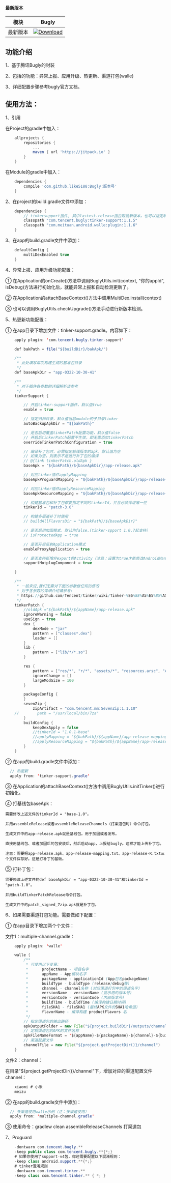 #### 最新版本

模块|Bugly
---|---
最新版本|[![Download](https://jitpack.io/v/like5188/Bugly.svg)](https://jitpack.io/#like5188/Bugly)

## 功能介绍
1、基于腾讯Bugly的封装

2、包括的功能：异常上报、应用升级、热更新、渠道打包(walle)

3、详细配置步骤参考bugly官方文档。

## 使用方法：

1、引用

在Project的gradle中加入：
```groovy
    allprojects {
        repositories {
            ...
            maven { url 'https://jitpack.io' }
        }
    }
```
在Module的gradle中加入：
```groovy
    dependencies {
        compile 'com.github.like5188:Bugly:版本号'
    }
```

2、在project的build.gradle文件中添加：
```java
    dependencies {
        // tinkersupport插件, 其中lastest.release指拉取最新版本，也可以指定明确版本号，例如1.0.4
        classpath "com.tencent.bugly:tinker-support:1.1.5"
        classpath "com.meituan.android.walle:plugin:1.1.6"
    }
```

3、在app的build.gradle文件中添加：
```java
    defaultConfig {
        multiDexEnabled true
    }
```

4、异常上报、应用升级功能配置：

① 在Application的onCreate()方法中调用BuglyUtils.init(context, "你的appId", isDebug)方法进行初始化后，就能异常上报和自动检测更新了。

② 在Application的attachBaseContext()方法中调用MultiDex.install(context)

③ 也可以调用BuglyUtils.checkUpgrade()方法手动进行新版本检测。

5、热更新功能配置：

① 在app目录下增加文件：tinker-support.gradle。内容如下：
```java
    apply plugin: 'com.tencent.bugly.tinker-support'

    def bakPath = file("${buildDir}/bakApk/")

    /**
     * 此处填写每次构建生成的基准包目录
     */
    def baseApkDir = "app-0322-10-30-41"

    /**
     * 对于插件各参数的详细解析请参考
     */
    tinkerSupport {

        // 开启tinker-support插件，默认值true
        enable = true

        // 指定归档目录，默认值当前module的子目录tinker
        autoBackupApkDir = "${bakPath}"

        // 是否启用覆盖tinkerPatch配置功能，默认值false
        // 开启后tinkerPatch配置不生效，即无需添加tinkerPatch
        overrideTinkerPatchConfiguration = true

        // 编译补丁包时，必需指定基线版本的apk，默认值为空
        // 如果为空，则表示不是进行补丁包的编译
        // @{link tinkerPatch.oldApk }
        baseApk = "${bakPath}/${baseApkDir}/app-release.apk"

        // 对应tinker插件applyMapping
        baseApkProguardMapping = "${bakPath}/${baseApkDir}/app-release-mapping.txt"

        // 对应tinker插件applyResourceMapping
        baseApkResourceMapping = "${bakPath}/${baseApkDir}/app-release-R.txt"

        // 构建基准包和补丁包都要指定不同的tinkerId，并且必须保证唯一性
        tinkerId = "patch-3.0"

        // 构建多渠道补丁时使用
        // buildAllFlavorsDir = "${bakPath}/${baseApkDir}"

        // 是否启用加固模式，默认为false.(tinker-spport 1.0.7起支持）
        // isProtectedApp = true

        // 是否开启反射Application模式
        enableProxyApplication = true

        // 是否支持新增非export的Activity（注意：设置为true才能修改AndroidManifest文件）
        supportHotplugComponent = true

    }

    /**
     * 一般来说,我们无需对下面的参数做任何的修改
     * 对于各参数的详细介绍请参考:
     * https://github.com/Tencent/tinker/wiki/Tinker-%E6%8E%A5%E5%85%A5%E6%8C%87%E5%8D%97
     */
    tinkerPatch {
        //oldApk ="${bakPath}/${appName}/app-release.apk"
        ignoreWarning = false
        useSign = true
        dex {
            dexMode = "jar"
            pattern = ["classes*.dex"]
            loader = []
        }
        lib {
            pattern = ["lib/*/*.so"]
        }

        res {
            pattern = ["res/*", "r/*", "assets/*", "resources.arsc", "AndroidManifest.xml"]
            ignoreChange = []
            largeModSize = 100
        }

        packageConfig {
        }
        sevenZip {
            zipArtifact = "com.tencent.mm:SevenZip:1.1.10"
    //        path = "/usr/local/bin/7za"
        }
        buildConfig {
            keepDexApply = false
            //tinkerId = "1.0.1-base"
            //applyMapping = "${bakPath}/${appName}/app-release-mapping.txt" //  可选，设置mapping文件，建议保持旧apk的proguard混淆方式
            //applyResourceMapping = "${bakPath}/${appName}/app-release-R.txt" // 可选，设置R.txt文件，通过旧apk文件保持ResId的分配
        }
    }
```

② 在app的build.gradle文件中添加：
```java
  // 热更新
  apply from: 'tinker-support.gradle'
```

③ 在Application的attachBaseContext()方法中调用BuglyUtils.initTinker()进行初始化。

④ 打基线包baseApk：

    需要修改上述文件的tinkerId = "base-1.0"。

    并用assembleRelease或者assembleReleaseChannels（打渠道包时）命令打包。

    生成文件中的app-release.apk就是基线包。用于加固或者发布。

    直接用基线包、或者加固后的包安装后，然后启动app，上报给bugly。这样才能上传补丁包。

    注意：需要把app-release.apk、app-release-mapping.txt、app-release-R.txt三个文件保存好。这是打补丁的基础。

⑤ 打补丁包：

    需要修改上述文件的def baseApkDir = "app-0322-10-30-41"和tinkerId = "patch-1.0"。

    并用buildTinkerPatchRelease命令打包。

    生成文件中的patch_signed_7zip.apk就是补丁包。

6、如果需要渠道打包功能。需要做如下配置：

① 在app目录下增加两个个文件：

文件1：multiple-channel.gradle：
```java
    apply plugin: 'walle'

    walle {
        /**
         * 可使用以下变量:
         *      projectName - 项目名字
         *      appName - App模块名字
         *      packageName - applicationId (App包名packageName)
         *      buildType - buildType (release/debug等)
         *      channel - channel名称 (对应渠道打包中的渠道名字)
         *      versionName - versionName (显示用的版本号)
         *      versionCode - versionCode (内部版本号)
         *      buildTime - buildTime (编译构建日期时间)
         *      fileSHA1 - fileSHA1 (最终APK文件的SHA1哈希值)
         *      flavorName - 编译构建 productFlavors 名
         */
        // 指定渠道包的输出路径
        apkOutputFolder = new File("${project.buildDir}/outputs/channels")
        // 定制渠道包的APK的文件名称
        apkFileNameFormat = '${appName}-${packageName}-${channel}-${buildType}-v${versionName}-${versionCode}-${buildTime}.apk'
        // 渠道配置文件
        channelFile = new File("${project.getProjectDir()}/channel")
    }
```

文件2：channel：

在目录"${project.getProjectDir()}/channel"下，增加对应的渠道配置文件channel：
```java
    xiaomi # 小米
    meizu
```

② 在app的build.gradle文件中添加：
```java
  // 多渠道使用walle示例（注：多渠道使用）
  apply from: 'multiple-channel.gradle'
```

③ 使用命令：gradlew clean assembleReleaseChannels 打渠道包

7、Proguard
```java
    -dontwarn com.tencent.bugly.**
    -keep public class com.tencent.bugly.**{*;}
    # 如果你使用了support-v4包，你还需要配置以下混淆规则：
    -keep class android.support.**{*;}
    # tinker混淆规则
    -dontwarn com.tencent.tinker.**
    -keep class com.tencent.tinker.** { *; }
```
